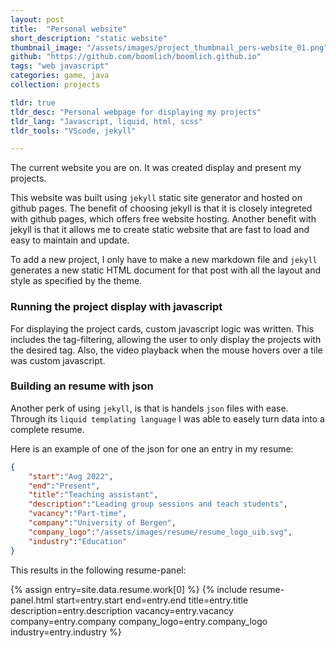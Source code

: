```yaml
---
layout: post
title:  "Personal website"
short_description: "static website"
thumbnail_image: "/assets/images/project_thumbnail_pers-website_01.png"
github: "https://github.com/boomlich/boomlich.github.io"
tags: "web javascript"
categories: game, java
collection: projects

tldr: true
tldr_desc: "Personal webpage for displaying my projects"
tldr_lang: "Javascript, liquid, html, scss"
tldr_tools: "VScode, jekyll"

---
```

The current website you are on. It was created display and present my projects. 

This website was built using `jekyll` static site generator and hosted on github pages. The benefit of choosing jekyll is that 
it is closely integreted with github pages, which offers free website hosting. Another benefit with jekyll is that it allows
me to create static website that are fast to load and easy to maintain and update. 

To add a new project, I only have to make a new markdown file and `jekyll` generates a new static HTML document for that post with all the layout and style as specified by
the theme.

### Running the project display with javascript

For displaying the project cards, custom javascript logic was written. This includes the tag-filtering, allowing the user
to only display the projects with the desired tag. Also, the video playback when the mouse hovers over a tile was custom javascript.

### Building an resume with json

Another perk of using `jekyll`, is that is handels `json` files with ease. Through its `liquid templating language` I was able
to easely turn data into a complete resume. 

Here is an example of one of the json for one an entry in my resume:
``` json
{
    "start":"Aug 2022",
    "end":"Present",
    "title":"Teaching assistant",
    "description":"Leading group sessions and teach students",
    "vacancy":"Part-time",
    "company":"University of Bergen",
    "company_logo":"/assets/images/resume/resume_logo_uib.svg",
    "industry":"Education"
}
```
This results in the following resume-panel:

{% assign entry=site.data.resume.work[0] %}
{% include resume-panel.html 
    start=entry.start end=entry.end title=entry.title description=entry.description vacancy=entry.vacancy
    company=entry.company company_logo=entry.company_logo industry=entry.industry %}

